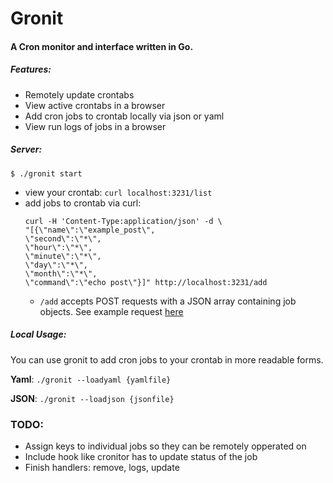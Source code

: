 # Gronit
#### A Cron monitor and interface written in Go.

##### Features:
 * Remotely update crontabs
 * View active crontabs in a browser
 * Add cron jobs to crontab locally via json or yaml
 * View run logs of jobs in a browser 

##### Server:
```
$ ./gronit start
```
* view your crontab: ```curl localhost:3231/list``` 
* add jobs to crontab via curl: 
	```
    curl -H 'Content-Type:application/json' -d \
	"[{\"name\":\"example_post\",
 	\"second\":\"*\",
 	\"hour\":\"*\",
 	\"minute\":\"*\",
 	\"day\":\"*\",
 	\"month\":\"*\",
 	\"command\":\"echo post\"}]" http://localhost:3231/add
    ```  
 	* `/add` accepts POST requests with a JSON array containing job objects. See example request [here](https://github.com/zricethezav/gronit/blob/master/samples/sample.json)

##### Local Usage:
You can use gronit to add cron jobs to your crontab in more readable forms.

<b>Yaml</b>: ```./gronit --loadyaml {yamlfile}```

<b>JSON</b>: ```./gronit --loadjson {jsonfile}```

	   
### TODO: 
* Assign keys to individual jobs so they can be remotely opperated on
* Include hook like cronitor has to update status of the job
* Finish handlers: remove, logs, update

